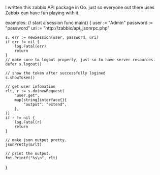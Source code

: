 I written this zabbix API package in Go.
just so everyone out there uses Zabbix can have fun playing with it.

examples:
// start a session
func main() {
	user := "Admin"
	password := "password"
	uri := "http://zabbix/api_jsonrpc.php"

	s, err := newSession(user, password, uri)
	if err != nil {
		log.Fatal(err)
		return
	}
	// make sure to logout properly, just so to have server resources.
	defer s.logout()

	// show the token after successfully logined
	s.showToken()

	// get user infomation
	rlt, r := s.do(newRequest(
		"user.get",
		map[string]interface{}{
			"output": "extend",
		},
	))
	if r != nil {
		log.Fatal(r)
		return
	}

	// make json output pretty.
	jsonPretty(&rlt)

	// print the output.
	fmt.Printf("%s\n", rlt)
}
